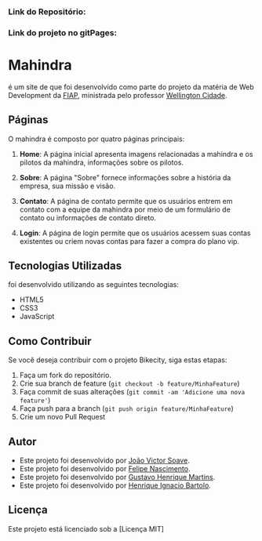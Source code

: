 ### Link do Repositório: 
### Link do projeto no gitPages: 

# Mahindra

 é um site de que foi desenvolvido como parte do projeto da matéria de Web Development da [FIAP](https://www.fiap.com.br/), ministrada pelo professor [Wellington Cidade](https://www.linkedin.com/in/wellingtoncidade/).

## Páginas

O mahindra é composto por quatro páginas principais:

1. **Home**: A página inicial apresenta imagens relacionadas a mahindra e os pilotos da mahindra, informações sobre os pilotos.

2. **Sobre**: A página "Sobre" fornece informações sobre a história da empresa, sua missão e visão. 

3. **Contato**: A página de contato permite que os usuários entrem em contato com a equipe da mahindra por meio de um formulário de contato ou informações de contato direto.

4. **Login**: A página de login permite que os usuários acessem suas contas existentes ou criem novas contas para fazer a compra do plano vip.

## Tecnologias Utilizadas

foi desenvolvido utilizando as seguintes tecnologias:

- HTML5
- CSS3
- JavaScript

## Como Contribuir

Se você deseja contribuir com o projeto Bikecity, siga estas etapas:

1. Faça um fork do repositório.
2. Crie sua branch de feature (`git checkout -b feature/MinhaFeature`)
3. Faça commit de suas alterações (`git commit -am 'Adicione uma nova feature'`)
4. Faça push para a branch (`git push origin feature/MinhaFeature`)
5. Crie um novo Pull Request

## Autor

- Este projeto foi desenvolvido por [João Victor Soave](https://github.com/siigAprendiz).
- Este projeto foi desenvolvido por [Felipe Nascimento](https://github.com/felipe3103).
- Este projeto foi desenvolvido por [Gustavo Henrique Martins](https://github.com/gustavo190805).
- Este projeto foi desenvolvido por [Henrique Ignacio Bartolo](https://github.com/henriqueignacio).

## Licença

Este projeto está licenciado sob a [Licença MIT]